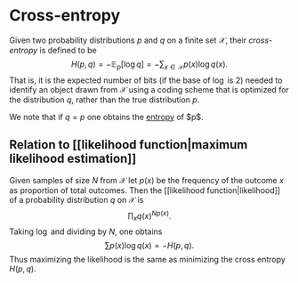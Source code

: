 # Cross-entropy

Given two probability distributions $p$ and $q$ on a finite set $\mathcal X$, their *cross-entropy* is defined to be
$$
	H(p,q) = -\mathbb{E}_p[\log q] = -\sum_{x \in \mathcal X} p(x)\log q(x).
$$
That is, it is the expected number of bits (if the base of $\log$ is 2) needed to identify an object drawn from $\mathcal X$ using a coding scheme that is optimized for the distribution $q$, rather than the true distribution $p$.

We note that if $q = p$ one obtains the [entropy](https://en.wikipedia.org/wiki/Entropy_(information_theory)) of $p$.

## Relation to [[likelihood function|maximum likelihood estimation]]
Given samples of size $N$ from $\mathcal X$ let $p(x)$ be the frequency of the outcome $x$ as proportion of total outcomes. Then the [[likelihood function|likelihood]] of a probability distribution $q$ on $\mathcal{X}$ is
$$
	\prod_x q(x)^{Np(x)}.
$$
Taking $\log$ and dividing by $N$, one obtains
$$
	\sum p(x)\log q(x) = - H(p, q).
$$
Thus maximizing the likelihood is the same as minimizing the cross entropy $H(p, q)$.

